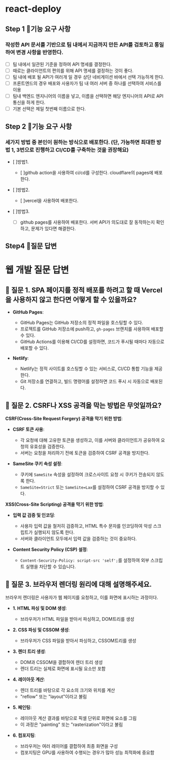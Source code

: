 # react-deploy

## Step 1 📝기능 요구 사항
### 작성한 API 문서를 기반으로 팀 내에서 지금까지 만든 API를 검토하고 통일하여 변경 사항을 반영한다.

- [ ] 팀 내에서 일관된 기준을 정하여 API 명세를 결정한다.
- [ ] 때로는 클라이언트의 편의를 위해 API 명세를 결정하는 것이 좋다.
- [ ] 팀 내에 배포 될 API가 여러개 일 경우 상단 네비게이션 바에서 선택 가능하게 한다.
- [ ] 프론트엔드의 경우 배포와 사용자가 팀 내 여러 서버 중 하나를 선택하여 서비스를 이용
- [ ] 팀내 백엔드 엔지니어의 이름을 넣고, 이름을 선택하면 해당 엔지니어의 API로 API통신을 하게 한다.
- [ ] 기본 선택은 제일 첫번째 이름으로 한다.

## Step 2 📝기능 요구 사항
### 세가지 방법 중 본인이 원하는 방식으로 배포한다. (단, 가능하면 최대한 방법 1, 3번으로 진행하고 CI/CD를 구축하는 것을 권장해요)

- [ ]방법1.
  - [ ]github action을 사용하여 ci/cd를 구성한다.
  cloudflare의 pages에 배포한다.

- [ ]방법2.
  - [ ]vercel을 사용하여 배포한다.

- [ ]방법3.
  - [ ] github pages를 사용하여 배포한다.
  서버 API가 의도대로 잘 동작하는지 확인하고, 문제가 있다면 해결한다.

## Step4 📝질문 답변

# 웹 개발 질문 답변

## 🧐 질문 1. SPA 페이지를 정적 배포를 하려고 할 때 Vercel을 사용하지 않고 한다면 어떻게 할 수 있을까요?


- **GitHub Pages**:
  - GitHub Pages는 GitHub 저장소의 정적 파일을 호스팅할 수 있다.
  - 프로젝트를 GitHub 저장소에 push하고, `gh-pages` 브랜치를 사용하여 배포할 수 있다.
  - GitHub Actions를 이용해 CI/CD를 설정하면, 코드가 푸시될 때마다 자동으로 배포할 수 있다.

- **Netlify**:
  - Netlify는 정적 사이트를 호스팅할 수 있는 서비스로, CI/CD 통합 기능을 제공한다.
  - Git 저장소를 연결하고, 빌드 명령어를 설정하면 코드 푸시 시 자동으로 배포된다.


## 🧐 질문 2. CSRF나 XSS 공격을 막는 방법은 무엇일까요?

**CSRF(Cross-Site Request Forgery) 공격을 막기 위한 방법**:

- **CSRF 토큰 사용**:
  - 각 요청에 대해 고유한 토큰을 생성하고, 이를 서버와 클라이언트가 공유하여 요청의 유효성을 검증한다.
  - 서버는 요청을 처리하기 전에 토큰을 검증하여 CSRF 공격을 방지한다.

- **SameSite 쿠키 속성 설정**:
  - 쿠키에 `SameSite` 속성을 설정하여 크로스사이트 요청 시 쿠키가 전송되지 않도록 한다.
  - `SameSite=Strict` 또는 `SameSite=Lax`를 설정하여 CSRF 공격을 방지할 수 있다.


**XSS(Cross-Site Scripting) 공격을 막기 위한 방법**:

- **입력 값 검증 및 인코딩**:
  - 사용자 입력 값을 철저히 검증하고, HTML 특수 문자를 인코딩하여 악성 스크립트가 실행되지 않도록 한다.
  - 서버와 클라이언트 모두에서 입력 값을 검증하는 것이 중요하다.

- **Content Security Policy (CSP) 설정**:
  - `Content-Security-Policy: script-src 'self';`를 설정하여 외부 스크립트 실행을 차단할 수 있습니다.


## 🧐 질문 3. 브라우저 렌더링 원리에 대해 설명해주세요.

브라우저 렌더링은 사용자가 웹 페이지를 요청하고, 이를 화면에 표시하는 과정이다.

- **1. HTML 파싱 및 DOM 생성**:
  - 브라우저가 HTML 파일을 받아서 파싱하고, DOM트리를 생성

- **2. CSS 파싱 및 CSSOM 생성**:
  - 브라우저가 CSS 파일을 받아서 파싱하고, CSSOM트리를 생성

- **3. 렌더 트리 생성**:
  - DOM과 CSSOM을 결합하여 렌더 트리 생성
  - 렌더 트리는 실제로 화면에 표시될 요소만 포함

- **4. 레이아웃 계산**:
  - 렌더 트리를 바탕으로 각 요소의 크기와 위치를 계산
  - "reflow" 또는 "layout"이라고 불림

- **5. 페인팅**:
  - 레이아웃 계산 결과를 바탕으로 픽셀 단위로 화면에 요소를 그림
  - 이 과정은 "painting" 또는 "rasterization"이라고 불림

- **6. 컴포지팅**:
  - 브라우저는 여러 레이어를 결합하여 최종 화면을 구성
  - 컴포지팅은 GPU를 사용하여 수행되는 경우가 많아 성능 최적화에 중요함
